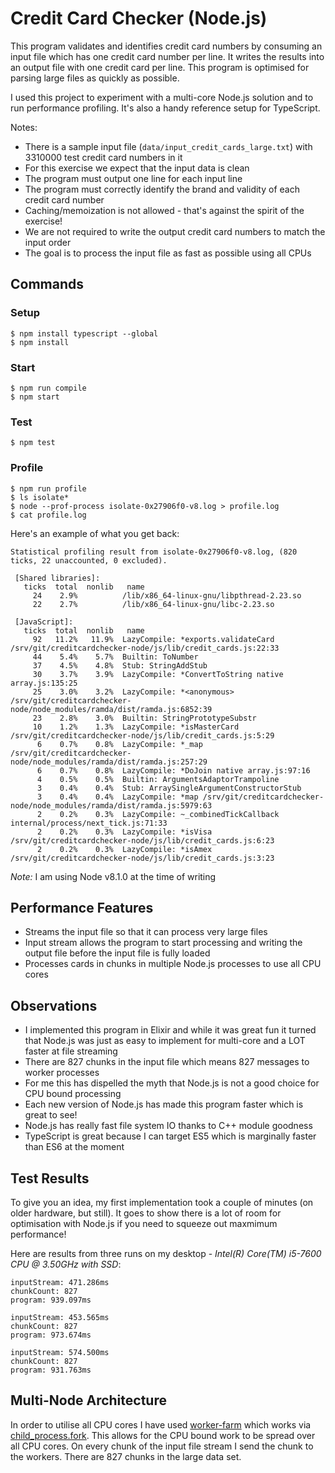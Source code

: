 # Credit Card Checker (Node.js)

This program validates and identifies credit card numbers by consuming an input file which has one credit card number per line. It writes the results into an output file with one credit card per line. This program is optimised for parsing large files as quickly as possible.

I used this project to experiment with a multi-core Node.js solution and to run performance profiling. It's also a handy reference setup for TypeScript.

Notes:
- There is a sample input file (`data/input_credit_cards_large.txt`) with 3310000 test credit card numbers in it
- For this exercise we expect that the input data is clean
- The program must output one line for each input line
- The program must correctly identify the brand and validity of each credit card number
- Caching/memoization is not allowed - that's against the spirit of the exercise!
- We are not required to write the output credit card numbers to match the input order
- The goal is to process the input file as fast as possible using all CPUs

## Commands

### Setup
```
$ npm install typescript --global
$ npm install
```

### Start
```
$ npm run compile
$ npm start
```

### Test
```
$ npm test
```

### Profile
```
$ npm run profile
$ ls isolate*
$ node --prof-process isolate-0x27906f0-v8.log > profile.log
$ cat profile.log
```

Here's an example of what you get back:
```
Statistical profiling result from isolate-0x27906f0-v8.log, (820 ticks, 22 unaccounted, 0 excluded).

 [Shared libraries]:
   ticks  total  nonlib   name
     24    2.9%          /lib/x86_64-linux-gnu/libpthread-2.23.so
     22    2.7%          /lib/x86_64-linux-gnu/libc-2.23.so

 [JavaScript]:
   ticks  total  nonlib   name
     92   11.2%   11.9%  LazyCompile: *exports.validateCard /srv/git/creditcardchecker-node/js/lib/credit_cards.js:22:33
     44    5.4%    5.7%  Builtin: ToNumber
     37    4.5%    4.8%  Stub: StringAddStub
     30    3.7%    3.9%  LazyCompile: *ConvertToString native array.js:135:25
     25    3.0%    3.2%  LazyCompile: *<anonymous> /srv/git/creditcardchecker-node/node_modules/ramda/dist/ramda.js:6852:39
     23    2.8%    3.0%  Builtin: StringPrototypeSubstr
     10    1.2%    1.3%  LazyCompile: *isMasterCard /srv/git/creditcardchecker-node/js/lib/credit_cards.js:5:29
      6    0.7%    0.8%  LazyCompile: *_map /srv/git/creditcardchecker-node/node_modules/ramda/dist/ramda.js:257:29
      6    0.7%    0.8%  LazyCompile: *DoJoin native array.js:97:16
      4    0.5%    0.5%  Builtin: ArgumentsAdaptorTrampoline
      3    0.4%    0.4%  Stub: ArraySingleArgumentConstructorStub
      3    0.4%    0.4%  LazyCompile: *map /srv/git/creditcardchecker-node/node_modules/ramda/dist/ramda.js:5979:63
      2    0.2%    0.3%  LazyCompile: ~_combinedTickCallback internal/process/next_tick.js:71:33
      2    0.2%    0.3%  LazyCompile: *isVisa /srv/git/creditcardchecker-node/js/lib/credit_cards.js:6:23
      2    0.2%    0.3%  LazyCompile: *isAmex /srv/git/creditcardchecker-node/js/lib/credit_cards.js:3:23
```

*Note:* I am using Node v8.1.0 at the time of writing


## Performance Features
- Streams the input file so that it can process very large files
- Input stream allows the program to start processing and writing the output file before the input file is fully loaded
- Processes cards in chunks in multiple Node.js processes to use all CPU cores

## Observations
- I implemented this program in Elixir and while it was great fun it turned that Node.js was just as easy to implement for multi-core and a LOT faster at file streaming
- There are 827 chunks in the input file which means 827 messages to worker processes
- For me this has dispelled the myth that Node.js is not a good choice for CPU bound processing
- Each new version of Node.js has made this program faster which is great to see!
- Node.js has really fast file system IO thanks to C++ module goodness
- TypeScript is great because I can target ES5 which is marginally faster than ES6 at the moment

## Test Results
To give you an idea, my first implementation took a couple of minutes (on older hardware, but still). It goes to show there is a lot of room for optimisation with Node.js if you need to squeeze out maxmimum performance!

Here are results from three runs on my desktop - *Intel(R) Core(TM) i5-7600 CPU @ 3.50GHz with SSD*:

```
inputStream: 471.286ms
chunkCount: 827
program: 939.097ms

inputStream: 453.565ms
chunkCount: 827
program: 973.674ms

inputStream: 574.500ms
chunkCount: 827
program: 931.763ms
```

## Multi-Node Architecture

In order to utilise all CPU cores I have used [worker-farm](https://www.npmjs.com/package/worker-farm) which works via [child_process.fork](https://nodejs.org/api/child_process.html#child_process_child_process_fork_modulepath_args_options). This allows for the CPU bound work to be spread over all CPU cores. On every chunk of the input file stream I send the chunk to the workers. There are 827 chunks in the large data set.
